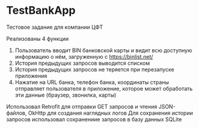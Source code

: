 # TestBankApp
Тестовое задание для компании ЦФТ

Реализованы 4 функции
1. Пользователь вводит BIN банковской карты и видит всю доступную информацию о нём, загруженную с https://binlist.net/
2. История предыдущих запросов выводится списком
3. История предыдущих запросов не теряется при перезапуске приложения
4. Нажатие на URL банка, телефон банка, координаты страны отправляет пользователя в приложение, которое может обработать эти данные (браузер, звонилка, карты)

Использовал Retrofit для отправки GET запросов и чтения JSON-файлов, OkHttp для создания наглядных логов 
Для сохранения истории запросов использовал сохранениие запросов в базу данных SQLite
